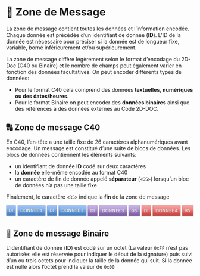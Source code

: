 # 📨 Zone de Message

La zone de message contient toutes les données et l’information encodée. Chaque donnée est  précédée d’un identifiant de donnée (**ID**). L’ID de la donnée est nécessaire pour préciser si la donnée est de longueur fixe, variable, borné inférieurement et/ou supérieurement.  

La zone de message diffère légèrement selon le format d’encodage du 2D-Doc (C40 ou Binaire) et le nombre de champs peut également varier en fonction des données facultatives.
On peut encoder différents types de données:
- Pour le format C40 cela comprend des données **textuelles, numériques ou des dates/heures**.
- Pour le format Binaire on peut encoder des **données binaires** ainsi que des références à des données externes au Code 2D-DOC. 

## 🔠 Zone de message C40

En C40, l’en-tête a une taille fixe de 26 caractères alphanumériques avant encodage. Un message est constitué d’une suite de blocs de données. Les blocs de données contiennent les éléments suivants: 
- un identifiant de donnée **ID** codé sur deux caractères
- la **donnée** elle-même encodée au format C40
- un caractère de fin de donnée appelé **séparateur** (`<GS>`) lorsqu’un bloc de données n’a pas une taille fixe

Finalement, le caractère `<RS>` indique la **fin** de la zone de message

![En-tête d’un code 2D-Doc](/img/images/message.PNG)

## 🔢 Zone de message Binaire

L’identifiant de donnée (**ID**) est codé sur un octet (La valeur `0xFF` n’est pas autorisée: elle est réservée pour indiquer le début de la signature) puis suivi d’un ou trois octets pour indiquer la taille de la donnée qui suit. Si la donnée est nulle alors l’octet prend la valeur de `0x00` 
